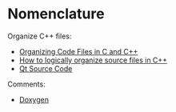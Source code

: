 # Nomenclature


Organize C++ files:

* [Organizing Code Files in C and C++](http://www.gamedev.net/page/resources/_/technical/general-programming/organizing-code-files-in-c-and-c-r1798)
* [How to logically organize source files in C++](https://stackoverflow.com/questions/16139424/how-to-logically-organize-source-files-in-c)
* [Qt Source Code](https://www.qt.io/download-open-source/#section-2)


Comments:

* [Doxygen](http://www.stack.nl/~dimitri/doxygen/index.html)

